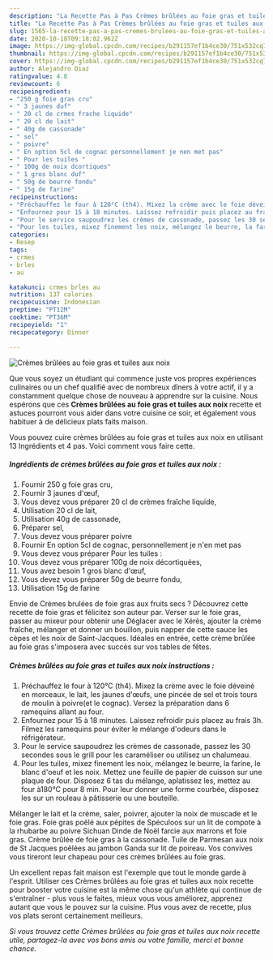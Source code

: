 ```yaml
---
description: "La Recette Pas à Pas Crèmes brûlées au foie gras et tuiles aux noix"
title: "La Recette Pas à Pas Crèmes brûlées au foie gras et tuiles aux noix"
slug: 1565-la-recette-pas-a-pas-cremes-brulees-au-foie-gras-et-tuiles-aux-noix
date: 2020-10-18T09:18:02.962Z
image: https://img-global.cpcdn.com/recipes/b291157ef1b4ce30/751x532cq70/cremes-brulees-au-foie-gras-et-tuiles-aux-noix-photo-principale-de-la-recette.jpg
thumbnail: https://img-global.cpcdn.com/recipes/b291157ef1b4ce30/751x532cq70/cremes-brulees-au-foie-gras-et-tuiles-aux-noix-photo-principale-de-la-recette.jpg
cover: https://img-global.cpcdn.com/recipes/b291157ef1b4ce30/751x532cq70/cremes-brulees-au-foie-gras-et-tuiles-aux-noix-photo-principale-de-la-recette.jpg
author: Alejandro Diaz
ratingvalue: 4.8
reviewcount: 6
recipeingredient:
- "250 g foie gras cru"
- " 3 jaunes duf"
- " 20 cl de crmes frache liquide"
- " 20 cl de lait"
- " 40g de cassonade"
- " sel"
- " poivre"
- " En option 5cl de cognac personnellement je nen met pas"
- " Pour les tuiles "
- " 100g de noix dcortiques"
- " 1 gros blanc duf"
- " 50g de beurre fondu"
- " 15g de farine"
recipeinstructions:
- "Préchauffez le four à 120°C (th4). Mixez la crème avec le foie déveiné en morceaux, le lait, les jaunes d&#39;œufs, une pincée de sel et trois tours de moulin à poivre(et le cognac). Versez la préparation dans 6 ramequins allant au four."
- "Enfournez pour 15 à 18 minutes. Laissez refroidir puis placez au frais 3h. Filmez les ramequins pour éviter le mélange d&#39;odeurs dans le réfrigérateur."
- "Pour le service saupoudrez les crèmes de cassonade, passez les 30 secondes sous le grill pour les caraméliser ou utilisez un chalumeau."
- "Pour les tuiles, mixez finement les noix, mélangez le beurre, la farine, le blanc d&#39;oeuf et les noix. Mettez une feuille de papier de cuisson sur une plaque de four. Disposez 6 tas du mélange, aplatissez les, mettez au four à180°C pour 8 min. Pour leur donner une forme courbée, disposez les sur un rouleau à pâtisserie ou une bouteille."
categories:
- Resep
tags:
- crmes
- brles
- au

katakunci: crmes brles au 
nutrition: 137 calories
recipecuisine: Indonesian
preptime: "PT12M"
cooktime: "PT36M"
recipeyield: "1"
recipecategory: Dinner

---
```



![Crèmes brûlées au foie gras et tuiles aux noix](https://img-global.cpcdn.com/recipes/b291157ef1b4ce30/751x532cq70/cremes-brulees-au-foie-gras-et-tuiles-aux-noix-photo-principale-de-la-recette.jpg)

Que vous soyez un étudiant qui commence juste vos propres expériences culinaires ou un chef qualifié avec de nombreux dîners à votre actif, il y a constamment quelque chose de nouveau à apprendre sur la cuisine. Nous espérons que ces <strong> Crèmes brûlées au foie gras et tuiles aux noix </strong> recette et astuces pourront vous aider dans votre cuisine ce soir, et également vous habituer à de délicieux plats faits maison.

<!--inarticleads1-->

Vous pouvez cuire crèmes brûlées au foie gras et tuiles aux noix en utilisant 13 Ingrédients et 4 pas. Voici comment vous faire cette.

##### Ingrédients de crèmes brûlées au foie gras et tuiles aux noix :

1. Fournir 250 g foie gras cru,
1. Fournir  3 jaunes d&#39;œuf,
1. Vous devez vous préparer  20 cl de crèmes fraîche liquide,
1. Utilisation  20 cl de lait,
1. Utilisation  40g de cassonade,
1. Préparer  sel,
1. Vous devez vous préparer  poivre
1. Fournir  En option 5cl de cognac, personnellement je n&#39;en met pas
1. Vous devez vous préparer  Pour les tuiles :
1. Vous devez vous préparer  100g de noix décortiquées,
1. Vous avez besoin  1 gros blanc d&#39;œuf,
1. Vous devez vous préparer  50g de beurre fondu,
1. Utilisation  15g de farine


Envie de Crèmes brulées de foie gras aux fruits secs ? Découvrez cette recette de foie gras et félicitez son auteur par. Verser sur le foie gras, passer au mixeur pour obtenir une Déglacer avec le Xérès, ajouter la crème fraîche, mélanger et donner un bouillon, puis napper de cette sauce les cèpes et les noix de Saint-Jacques. Idéales en entrée, cette crème brûlée au foie gras s&#39;imposera avec succès sur vos tables de fêtes. 

<!--inarticleads2-->

##### Crèmes brûlées au foie gras et tuiles aux noix instructions :

1. Préchauffez le four à 120°C (th4). Mixez la crème avec le foie déveiné en morceaux, le lait, les jaunes d&#39;œufs, une pincée de sel et trois tours de moulin à poivre(et le cognac). Versez la préparation dans 6 ramequins allant au four.
1. Enfournez pour 15 à 18 minutes. Laissez refroidir puis placez au frais 3h. Filmez les ramequins pour éviter le mélange d&#39;odeurs dans le réfrigérateur.
1. Pour le service saupoudrez les crèmes de cassonade, passez les 30 secondes sous le grill pour les caraméliser ou utilisez un chalumeau.
1. Pour les tuiles, mixez finement les noix, mélangez le beurre, la farine, le blanc d&#39;oeuf et les noix. Mettez une feuille de papier de cuisson sur une plaque de four. Disposez 6 tas du mélange, aplatissez les, mettez au four à180°C pour 8 min. Pour leur donner une forme courbée, disposez les sur un rouleau à pâtisserie ou une bouteille.


Mélanger le lait et la crème, saler, poivrer, ajouter la noix de muscade et le foie gras. Foie gras poêlé aux pépites de Spéculoos sur un lit de compote à la rhubarbe au poivre Sichuan Dinde de Noël farcie aux marrons et foie gras. Crème brûlée de foie gras à la cassonade. Tuile de Parmesan aux noix de St Jacques poêlées au jambon Ganda sur lit de poireau. Vos convives vous tireront leur chapeau pour ces crèmes brûlées au foie gras. 

<!--inarticleads1-->

<p>
Un excellent repas fait maison est l'exemple que tout le monde garde à l'esprit. Utiliser ces Crèmes brûlées au foie gras et tuiles aux noix recette pour booster votre cuisine est la même chose qu'un athlète qui continue de s'entraîner - plus vous le faites, mieux vous vous améliorez, apprenez autant que vous le pouvez sur la cuisine. Plus vous avez de recette, plus vos plats seront certainement meilleurs.
</p>

<p>
<i>Si vous trouvez cette Crèmes brûlées au foie gras et tuiles aux noix recette utile, partagez-la avec vos bons amis ou votre famille, merci et bonne chance.</i>
</p>
